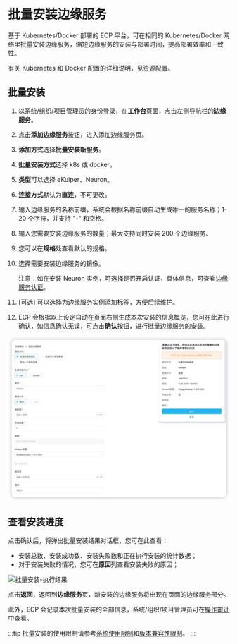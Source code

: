 # 批量安装边缘服务

基于 Kubernetes/Docker 部署的 ECP 平台，可在相同的 Kubernetes/Docker 网络里批量安装边缘服务，缩短边缘服务的安装与部署时间，提高部署效率和一致性。

有关 Kubernetes 和 Docker 配置的详细说明，见[资源配置](../system_admin/resource_config.md)。

## 批量安装

1. 以系统/组织/项目管理员的身份登录，在**工作台**页面，点击左侧导航栏的**边缘服务**。

2. 点击**添加边缘服务**按钮，进入添加边缘服务页。

3. **添加方式**选择**批量安装新服务**。

3. **批量安装方式**选择 k8s 或 docker。

4. **类型**可以选择 eKuiper、Neuron。

5. **连接方式**默认为**直连**，不可更改。

6. 输入边缘服务的名称前缀，系统会根据名称前缀自动生成唯一的服务名称；1-20 个字符，并支持 "-" 和空格。

7. 输入您需要安装边缘服务的数量；最大支持同时安装 200 个边缘服务。

8. 您可以在**规格**处查看默认的规格。

9. 选择需要安装边缘服务的镜像。

   注意：如在安装 Neuron 实例，可选择是否开启认证，具体信息，可查看[边缘服务认证](./e2c.md)。

10. [可选] 可以选择为边缘服务实例添加标签，方便后续维护。

11. ECP 会根据以上设定自动在页面右侧生成本次安装的信息概览，您可在此进行确认，如信息确认无误，可点击**确认**按钮，进行批量边缘服务的安装。

![批量安装边缘服务](./_assets/edge-service-addbatch.png)

## 查看安装进度

点击确认后，将弹出批量安装结果对话框，您可在此查看：

- 安装总数、安装成功数、安装失败数和正在执行安装的统计数据；
- 对于安装失败的情况，您可在**原因**列查看安装失败的原因；

![批量安装-执行结果](./_assets/edge-service-addbatch-results.png)

点击**返回**，返回到**边缘服务**页，新安装的边缘服务将出现在页面的边缘服务部分。

此外，ECP 会记录本次批量安装的全部信息，系统/组织/项目管理员可在[操作审计](../system_admin/operation_audit)中查看。

:::tip
批量安装的使用限制请参考[系统使用限制](../others/known_limitations)和[版本兼容性限制](../others/version_limitations)。
:::